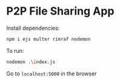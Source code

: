 # P2P File Sharing App

Install dependencies:
```bash
npm i ejs multer rimraf nodemon
```

To run:
```bash
nodemon .\index.js
```

Go to ```localhost:5000``` in the browser
